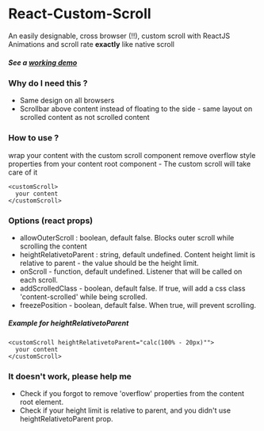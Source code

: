 # React-Custom-Scroll
An easily designable, cross browser (!!), custom scroll with ReactJS  
Animations and scroll rate **exactly** like native scroll 

##### See a [working demo](http://rommguy.github.io/react-custom-scroll/demo.html) ###

### Why do I need this ?  
- Same design on all browsers
- Scrollbar above content instead of floating to the side - same layout on scrolled content as not scrolled content

### How to use ?
wrap your content with the custom scroll component
remove overflow style properties from your content root component - The custom scroll will take care of it


```
<customScroll>
  your content
</customScroll>

```

### Options (react props)

- allowOuterScroll : boolean, default false. Blocks outer scroll while scrolling the content
- heightRelativetoParent : string, default undefined. Content height limit is relative to parent - the value should be the height limit.
- onScroll - function, default undefined. Listener that will be called on each scroll.
- addScrolledClass - boolean, default false. If true, will add a css class 'content-scrolled' while being scrolled.
- freezePosition - boolean, default false. When true, will prevent scrolling. 

##### Example for heightRelativetoParent

```
<customScroll heightRelativetoParent="calc(100% - 20px)"">
  your content
</customScroll>  
```

### It doesn't work, please help me

- Check if you forgot to remove 'overflow' properties from the content root element.
- Check if your height limit is relative to parent, and you didn't use heightRelativetoParent prop.
